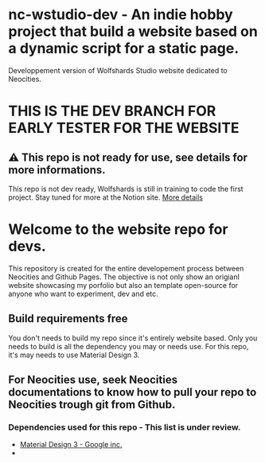# nc-wstudio-dev - An indie hobby project that build a website based on a dynamic script for a static page.
Developpement version of Wolfshards Studio website dedicated to Neocities. 
# THIS IS THE DEV BRANCH FOR EARLY TESTER FOR THE WEBSITE
## :warning: This repo is not ready for use, see details for more informations.
This repo is not dev ready, Wolfshards is still in training to code the first project. Stay tuned for more at the Notion site.
[More details](https://wolfshards.notion.so/)
# Welcome to the website repo for devs.
This repository is created for the entire developement process between Neocities and Github Pages. The objective is not only show an origianl website showcasing my porfolio but also an template open-source for anyone who want to experiment, dev and etc. 

## Build requirements free
You don't needs to build my repo since it's entirely website based. Only you needs to build is all the dependency you may or needs use. For this repo, it's may needs to use Material Design 3.

For Neocities use, seek Neocities documentations to know how to pull your repo to Neocities trough git from Github.
---
### Dependencies used for this repo - This list is under review.
- [Material Design 3 - Google inc.](https://m3.material.io/) 
- 
